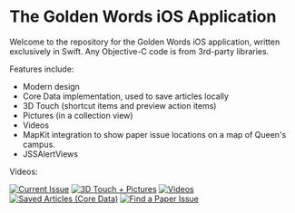 # The Golden Words iOS Application

Welcome to the repository for the Golden Words iOS application, written exclusively in Swift. Any Objective-C code is from 3rd-party libraries.

Features include:
  - Modern design
  - Core Data implementation, used to save articles locally
  - 3D Touch (shortcut items and preview action items)
  - Pictures (in a collection view)
  - Videos
  - MapKit integration to show paper issue locations on a map of Queen's campus.
  - JSSAlertViews

Videos:

[![Current Issue](https://img.youtube.com/vi/W8kzBIWR0Rk/0.jpg)](https://www.youtube.com/watch?v=W8kzBIWR0Rk)
[![3D Touch + Pictures](https://img.youtube.com/vi/ZftbULV_l6A/0.jpg)](https://www.youtube.com/watch?v=ZftbULV_l6A)
[![Videos](https://img.youtube.com/vi/T2AJVd50Cs8/0.jpg)](https://www.youtube.com/watch?v=T2AJVd50Cs8)
[![Saved Articles (Core Data)](https://img.youtube.com/vi/8sVV9TX8sZk/0.jpg)](https://www.youtube.com/watch?v=8sVV9TX8sZk)
[![Find a Paper Issue](https://img.youtube.com/vi/qpjPXsFi_kQ/0.jpg)](https://www.youtube.com/watch?v=qpjPXsFi_kQ)
